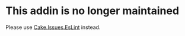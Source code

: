 # This addin is no longer maintained

Please use [Cake.Issues.EsLint](https://github.com/cake-contrib/Cake.Issues.EsLint) instead.
